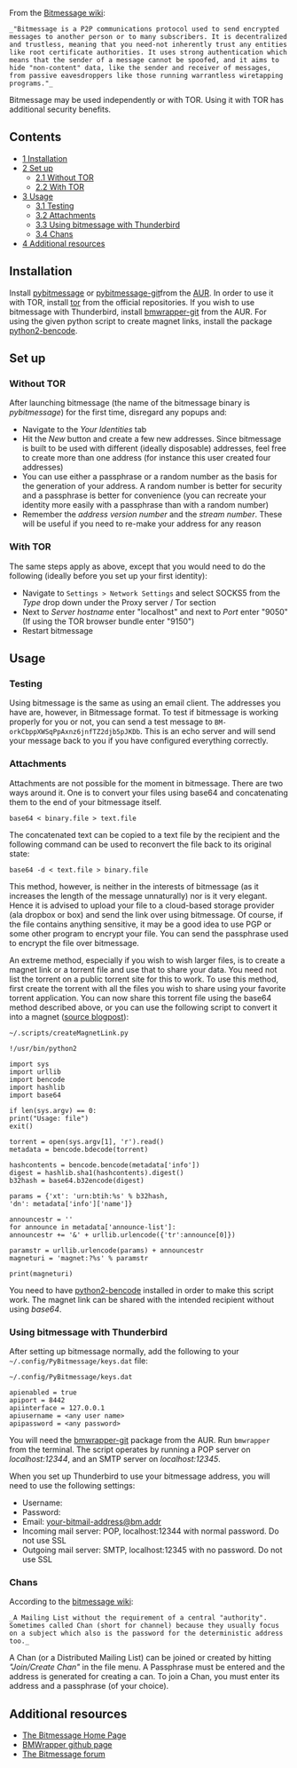 From the [Bitmessage wiki](https://bitmessage.org/wiki/Main_Page):

	_"Bitmessage is a P2P communications protocol used to send encrypted messages to another person or to many subscribers. It is decentralized and trustless, meaning that you need-not inherently trust any entities like root certificate authorities. It uses strong authentication which means that the sender of a message cannot be spoofed, and it aims to hide "non-content" data, like the sender and receiver of messages, from passive eavesdroppers like those running warrantless wiretapping programs."_

Bitmessage may be used independently or with TOR. Using it with TOR has additional security benefits.

## Contents

*   [1 Installation](#Installation)
*   [2 Set up](#Set_up)
    *   [2.1 Without TOR](#Without_TOR)
    *   [2.2 With TOR](#With_TOR)
*   [3 Usage](#Usage)
    *   [3.1 Testing](#Testing)
    *   [3.2 Attachments](#Attachments)
    *   [3.3 Using bitmessage with Thunderbird](#Using_bitmessage_with_Thunderbird)
    *   [3.4 Chans](#Chans)
*   [4 Additional resources](#Additional_resources)

## Installation

Install [pybitmessage](https://aur.archlinux.org/packages/pybitmessage/) or [pybitmessage-git](https://aur.archlinux.org/packages/pybitmessage-git/)from the [AUR](/index.php/AUR "AUR"). In order to use it with TOR, install [tor](https://www.archlinux.org/packages/?name=tor) from the official repositories. If you wish to use bitmessage with Thunderbird, install [bmwrapper-git](https://aur.archlinux.org/packages/bmwrapper-git/) from the AUR. For using the given python script to create magnet links, install the package [python2-bencode](https://aur.archlinux.org/packages/python2-bencode/).

## Set up

### Without TOR

After launching bitmessage (the name of the bitmessage binary is _pybitmessage_) for the first time, disregard any popups and:

*   Navigate to the _Your Identities_ tab
*   Hit the _New_ button and create a few new addresses. Since bitmessage is built to be used with different (ideally disposable) addresses, feel free to create more than one address (for instance this user created four addresses)
*   You can use either a passphrase or a random number as the basis for the generation of your address. A random number is better for security and a passphrase is better for convenience (you can recreate your identity more easily with a passphrase than with a random number)
*   Remember the _address version number_ and the _stream number_. These will be useful if you need to re-make your address for any reason

### With TOR

The same steps apply as above, except that you would need to do the following (ideally before you set up your first identity):

*   Navigate to `Settings > Network Settings` and select SOCKS5 from the _Type_ drop down under the Proxy server / Tor section
*   Next to _Server hostname_ enter "localhost" and next to _Port_ enter "9050" (If using the TOR browser bundle enter "9150")
*   Restart bitmessage

## Usage

### Testing

Using bitmessage is the same as using an email client. The addresses you have are, however, in Bitmessage format. To test if bitmessage is working properly for you or not, you can send a test message to `BM-orkCbppXWSqPpAxnz6jnfTZ2djb5pJKDb`. This is an echo server and will send your message back to you if you have configured everything correctly.

### Attachments

Attachments are not possible for the moment in bitmessage. There are two ways around it. One is to convert your files using base64 and concatenating them to the end of your bitmessage itself.

```
base64 < binary.file > text.file

```

The concatenated text can be copied to a text file by the recipient and the following command can be used to reconvert the file back to its original state:

```
base64 -d < text.file > binary.file

```

This method, however, is neither in the interests of bitmessage (as it increases the length of the message unnaturally) nor is it very elegant. Hence it is advised to upload your file to a cloud-based storage provider (ala dropbox or box) and send the link over using bitmessage. Of course, if the file contains anything sensitive, it may be a good idea to use PGP or some other program to encrypt your file. You can send the passphrase used to encrypt the file over bitmessage.

An extreme method, especially if you wish to wish larger files, is to create a magnet link or a torrent file and use that to share your data. You need not list the torrent on a public torrent site for this to work. To use this method, first create the torrent with all the files you wish to share using your favorite torrent application. You can now share this torrent file using the base64 method described above, or you can use the following script to convert it into a magnet ([source blogpost](http://reinhard-seiler.blogspot.in/2013/05/tutorial-how-to-generate-magnetic-link.html)):

 `~/.scripts/createMagnetLink.py` 

```
!/usr/bin/python2

import sys
import urllib
import bencode
import hashlib
import base64

if len(sys.argv) == 0:
print("Usage: file")
exit()

torrent = open(sys.argv[1], 'r').read()
metadata = bencode.bdecode(torrent)

hashcontents = bencode.bencode(metadata['info'])
digest = hashlib.sha1(hashcontents).digest()
b32hash = base64.b32encode(digest)

params = {'xt': 'urn:btih:%s' % b32hash,
'dn': metadata['info']['name']}

announcestr = ''
for announce in metadata['announce-list']:
announcestr += '&' + urllib.urlencode({'tr':announce[0]})

paramstr = urllib.urlencode(params) + announcestr
magneturi = 'magnet:?%s' % paramstr

print(magneturi)
```

You need to have [python2-bencode](https://aur.archlinux.org/packages/python2-bencode/) installed in order to make this script work. The magnet link can be shared with the intended recipient without using _base64_.

### Using bitmessage with Thunderbird

After setting up bitmessage normally, add the following to your `~/.config/PyBitmessage/keys.dat` file:

 `~/.config/PyBitmessage/keys.dat` 

```
apienabled = true
apiport = 8442
apiinterface = 127.0.0.1
apiusername = <any user name> 
apipassword = <any password>

```

You will need the [bmwrapper-git](https://aur.archlinux.org/packages/bmwrapper-git/) package from the AUR. Run `bmwrapper` from the terminal. The script operates by running a POP server on _localhost:12344_, and an SMTP server on _localhost:12345_.

When you set up Thunderbird to use your bitmessage address, you will need to use the following settings:

*   Username: <whatever you set in your keys.dat file earlier>
*   Password: <whatever you set in your keys.dat file earlier>
*   Email: <your-bitmail-address@bm.addr>
*   Incoming mail server: POP, localhost:12344 with normal password. Do not use SSL
*   Outgoing mail server: SMTP, localhost:12345 with no password. Do not use SSL

### Chans

According to the [bitmessage wiki](https://bitmessage.org/wiki/DML):

	_A Mailing List without the requirement of a central "authority". Sometimes called Chan (short for channel) because they usually focus on a subject which also is the password for the deterministic address too._

A Chan (or a Distributed Mailing List) can be joined or created by hitting _"Join/Create Chan"_ in the file menu. A Passphrase must be entered and the address is generated for creating a can. To join a Chan, you must enter its address and a passphrase (of your choice).

## Additional resources

*   [The Bitmessage Home Page](https://bitmessage.org/wiki/Main_Page)
*   [BMWrapper github page](https://github.com/Arceliar/bmwrapper)
*   [The Bitmessage forum](https://bitmessage.org/forum/)